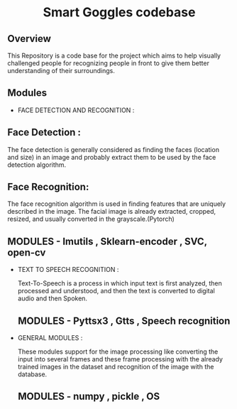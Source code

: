 <h1 align="center">Smart Goggles codebase</h1>


## Overview

This Repository is a code base for the project which 
aims to help visually challenged people for recognizing people in front to give them better understanding of their surroundings.


##  Modules 
-	FACE DETECTION AND RECOGNITION :
	
  ## Face Detection : 
  The face detection is generally considered as finding the faces (location and size) in an image and probably extract them to be used by the
 	face detection algorithm. 
  
  ## Face Recognition: 
  The face recognition algorithm is used in finding features that are uniquely described in the image. The facial image is already 
   extracted, cropped, resized, and usually converted in the grayscale.(Pytorch)
	 
   ## MODULES -  Imutils , Sklearn-encoder ,  SVC, open-cv


- TEXT TO SPEECH RECOGNITION :

     Text-To-Speech is a process in which input text is first analyzed, then processed and understood, and then the text is converted to digital audio and                             then Spoken. 

	 ## MODULES -  Pyttsx3 , Gtts , Speech recognition


-	GENERAL MODULES :	

	These modules support for the image processing like converting the input into several frames and these frame processing with the already trained images in the dataset and recognition of the image with the database.

     ## MODULES - numpy , pickle , OS
